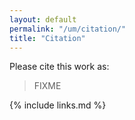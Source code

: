 ```yaml
---
layout: default
permalink: "/um/citation/"
title: "Citation"
---
```


Please cite this work as:

> FIXME

{% include links.md %}
